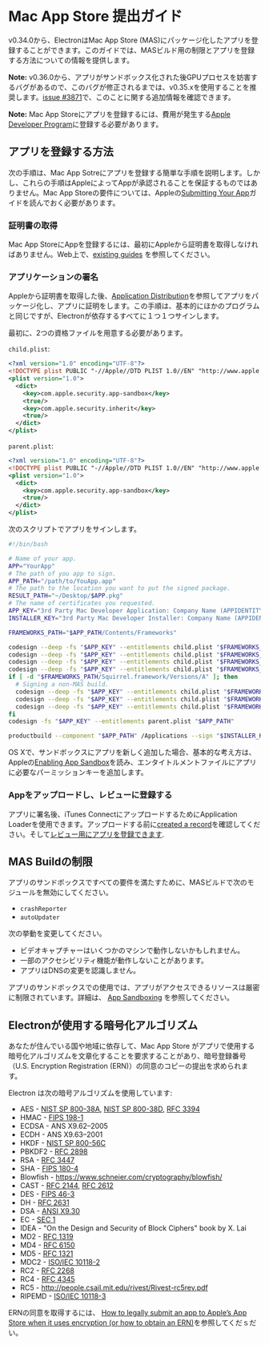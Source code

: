 # Mac App Store 提出ガイド

v0.34.0から、ElectronはMac App Store (MAS)にパッケージ化したアプリを登録することができます。このガイドでは、MASビルド用の制限とアプリを登録する方法についての情報を提供します。

__Note:__ v0.36.0から、アプリがサンドボックス化された後GPUプロセスを妨害するバグがあるので、このバグが修正されるまでは、v0.35.xを使用することを推奨します。[issue #3871][issue-3871]で、このことに関する追加情報を確認できます。

__Note:__ Mac App Storeにアプリを登録するには、費用が発生する[Apple Developer Program][developer-program]に登録する必要があります。

## アプリを登録する方法

次の手順は、Mac App Sotreにアプリを登録する簡単な手順を説明します。しかし、これらの手順はAppleによってAppが承認されることを保証するものではありません。Mac App Storeの要件については、Appleの[Submitting Your App][submitting-your-app]ガイドを読んでおく必要があります。

### 証明書の取得

Mac App StoreにAppを登録するには、最初にAppleから証明書を取得しなければありません。Web上で、[existing guides][nwjs-guide] を参照してください。

### アプリケーションの署名

Appleから証明書を取得した後、[Application Distribution](application-distribution.md)を参照してアプリをパッケージ化し、アプリに証明をします。この手順は、基本的にほかのプログラムと同じですが、Electronが依存するすべてに１つ１つサインします。

最初に、2つの資格ファイルを用意する必要があります。

`child.plist`:

```xml
<?xml version="1.0" encoding="UTF-8"?>
<!DOCTYPE plist PUBLIC "-//Apple//DTD PLIST 1.0//EN" "http://www.apple.com/DTDs/PropertyList-1.0.dtd">
<plist version="1.0">
  <dict>
    <key>com.apple.security.app-sandbox</key>
    <true/>
    <key>com.apple.security.inherit</key>
    <true/>
  </dict>
</plist>
```

`parent.plist`:

```xml
<?xml version="1.0" encoding="UTF-8"?>
<!DOCTYPE plist PUBLIC "-//Apple//DTD PLIST 1.0//EN" "http://www.apple.com/DTDs/PropertyList-1.0.dtd">
<plist version="1.0">
  <dict>
    <key>com.apple.security.app-sandbox</key>
    <true/>
  </dict>
</plist>
```

次のスクリプトでアプリをサインします。

```bash
#!/bin/bash

# Name of your app.
APP="YourApp"
# The path of you app to sign.
APP_PATH="/path/to/YouApp.app"
# The path to the location you want to put the signed package.
RESULT_PATH="~/Desktop/$APP.pkg"
# The name of certificates you requested.
APP_KEY="3rd Party Mac Developer Application: Company Name (APPIDENTITY)"
INSTALLER_KEY="3rd Party Mac Developer Installer: Company Name (APPIDENTITY)"

FRAMEWORKS_PATH="$APP_PATH/Contents/Frameworks"

codesign --deep -fs "$APP_KEY" --entitlements child.plist "$FRAMEWORKS_PATH/Electron Framework.framework/Versions/A"
codesign --deep -fs "$APP_KEY" --entitlements child.plist "$FRAMEWORKS_PATH/$APP Helper.app/"
codesign --deep -fs "$APP_KEY" --entitlements child.plist "$FRAMEWORKS_PATH/$APP Helper EH.app/"
codesign --deep -fs "$APP_KEY" --entitlements child.plist "$FRAMEWORKS_PATH/$APP Helper NP.app/"
if [ -d "$FRAMEWORKS_PATH/Squirrel.framework/Versions/A" ]; then
  # Signing a non-MAS build.
  codesign --deep -fs "$APP_KEY" --entitlements child.plist "$FRAMEWORKS_PATH/Mantle.framework/Versions/A"
  codesign --deep -fs "$APP_KEY" --entitlements child.plist "$FRAMEWORKS_PATH/ReactiveCocoa.framework/Versions/A"
  codesign --deep -fs "$APP_KEY" --entitlements child.plist "$FRAMEWORKS_PATH/Squirrel.framework/Versions/A"
fi
codesign -fs "$APP_KEY" --entitlements parent.plist "$APP_PATH"

productbuild --component "$APP_PATH" /Applications --sign "$INSTALLER_KEY" "$RESULT_PATH"
```

OS Xで、サンドボックスにアプリを新しく追加した場合、基本的な考え方は、Appleの[Enabling App Sandbox][enable-app-sandbox]を読み、エンタイトルメントファイルにアプリに必要なパーミッションキーを追加します。

### Appをアップロードし、レビューに登録する

アプリに署名後、iTunes ConnectにアップロードするためにApplication Loaderを使用できます。アップロードする前に[created a record][create-record]を確認してください。そして[レビュー用にアプリを登録できます][submit-for-review].

## MAS Buildの制限

アプリのサンドボックスですべての要件を満たすために、MASビルドで次のモジュールを無効にしてください。

* `crashReporter`
* `autoUpdater`

次の挙動を変更してください。

* ビデオキャプチャーはいくつかのマシンで動作しないかもしれません。
* 一部のアクセシビリティ機能が動作しないことがあります。
* アプリはDNSの変更を認識しません。

アプリのサンドボックスでの使用では、アプリがアクセスできるリソースは厳密に制限されています。詳細は、 [App Sandboxing][app-sandboxing] を参照してください。

## Electronが使用する暗号化アルゴリズム

あなたが住んでいる国や地域に依存して、Mac App Store がアプリで使用する暗号化アルゴリズムを文章化することを要求することがあり、暗号登録番号（U.S. Encryption Registration (ERN)）の同意のコピーの提出を求められます。

Electron は次の暗号アルゴリズムを使用しています:

* AES - [NIST SP 800-38A](http://csrc.nist.gov/publications/nistpubs/800-38a/sp800-38a.pdf), [NIST SP 800-38D](http://csrc.nist.gov/publications/nistpubs/800-38D/SP-800-38D.pdf), [RFC 3394](http://www.ietf.org/rfc/rfc3394.txt)
* HMAC - [FIPS 198-1](http://csrc.nist.gov/publications/fips/fips198-1/FIPS-198-1_final.pdf)
* ECDSA - ANS X9.62–2005
* ECDH - ANS X9.63–2001
* HKDF - [NIST SP 800-56C](http://csrc.nist.gov/publications/nistpubs/800-56C/SP-800-56C.pdf)
* PBKDF2 - [RFC 2898](https://tools.ietf.org/html/rfc2898)
* RSA - [RFC 3447](http://www.ietf.org/rfc/rfc3447)
* SHA - [FIPS 180-4](http://csrc.nist.gov/publications/fips/fips180-4/fips-180-4.pdf)
* Blowfish - https://www.schneier.com/cryptography/blowfish/
* CAST - [RFC 2144](https://tools.ietf.org/html/rfc2144), [RFC 2612](https://tools.ietf.org/html/rfc2612)
* DES - [FIPS 46-3](http://csrc.nist.gov/publications/fips/fips46-3/fips46-3.pdf)
* DH - [RFC 2631](https://tools.ietf.org/html/rfc2631)
* DSA - [ANSI X9.30](http://webstore.ansi.org/RecordDetail.aspx?sku=ANSI+X9.30-1%3A1997)
* EC - [SEC 1](http://www.secg.org/sec1-v2.pdf)
* IDEA - "On the Design and Security of Block Ciphers" book by X. Lai
* MD2 - [RFC 1319](http://tools.ietf.org/html/rfc1319)
* MD4 - [RFC 6150](https://tools.ietf.org/html/rfc6150)
* MD5 - [RFC 1321](https://tools.ietf.org/html/rfc1321)
* MDC2 - [ISO/IEC 10118-2](https://www.openssl.org/docs/manmaster/crypto/mdc2.html)
* RC2 - [RFC 2268](https://tools.ietf.org/html/rfc2268)
* RC4 - [RFC 4345](https://tools.ietf.org/html/rfc4345)
* RC5 - http://people.csail.mit.edu/rivest/Rivest-rc5rev.pdf
* RIPEMD - [ISO/IEC 10118-3](http://webstore.ansi.org/RecordDetail.aspx?sku=ISO%2FIEC%2010118-3:2004)

ERNの同意を取得するには、 [How to legally submit an app to Apple’s App Store when it uses encryption (or how to obtain an ERN)][ern-tutorial]を参照してくだｓだい。

[developer-program]: https://developer.apple.com/support/compare-memberships/
[submitting-your-app]: https://developer.apple.com/library/mac/documentation/IDEs/Conceptual/AppDistributionGuide/SubmittingYourApp/SubmittingYourApp.html
[nwjs-guide]: https://github.com/nwjs/nw.js/wiki/Mac-App-Store-%28MAS%29-Submission-Guideline#first-steps
[enable-app-sandbox]: https://developer.apple.com/library/ios/documentation/Miscellaneous/Reference/EntitlementKeyReference/Chapters/EnablingAppSandbox.html
[create-record]: https://developer.apple.com/library/ios/documentation/LanguagesUtilities/Conceptual/iTunesConnect_Guide/Chapters/CreatingiTunesConnectRecord.html
[submit-for-review]: https://developer.apple.com/library/ios/documentation/LanguagesUtilities/Conceptual/iTunesConnect_Guide/Chapters/SubmittingTheApp.html
[app-sandboxing]: https://developer.apple.com/app-sandboxing/
[issue-3871]: https://github.com/electron/electron/issues/3871
[ern-tutorial]: https://carouselapps.com/2015/12/15/legally-submit-app-apples-app-store-uses-encryption-obtain-ern/
